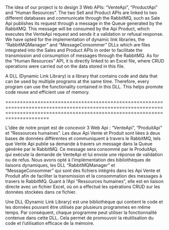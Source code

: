 The idea of our project is to design 3 Web APIs: “VenteApi”, “ProductApi” and “Human Resources”. The two Sell and Product APIs are linked to two different databases and communicate through the RabbitMQ, such as Sale Api publishes its request through a message in the Queue generated by the RabbitMQ. This message will be consumed by the Api Product, which executes the VenteApi request and sends it a validation or refusal response. We have opted for the implementation of dynamic link libraries, the “RabbitMQManager” and “MessageConsommer” DLLs which are files integrated into the Sales and Product APIs in order to facilitate the transmission and consumption of messages through the RabbitMQ. As for the “Human Resources” API, it is directly linked to an Excel file, where CRUD operations were carried out on the data stored in this file.


A DLL (Dynamic Link Library) is a library that contains code and data that can be used by multiple programs at the same time. Therefore, every program can use the functionality contained in this DLL. This helps promote code reuse and efficient use of memory.

=================================================================================================================================================================================

L’idée de notre projet est de concevoir 3 Web Api : “VenteApi”, “ProduitApi” et “Ressources humaines”. Les deux Api Vente et Produit sont liées à deux bases de données différentes et communiquent à travers le RabbitMQ, tels que Vente Api publie sa demande à travers un message dans la Queue générée par le RabbitMQ. Ce message sera consommé par le ProduitApi, qui exécute la demande de VenteApi et lui envoie une réponse de validation ou de refus. Nous avons opté à l’implémentation des bibliothèques de liaisons dynamiques, les DLL “RabbitMQManager” et “MessageConsommer” qui sont des fichiers intégrés dans les Api Vente et Produit afin de faciliter la transmission et la consommation des messages à travers le RabbitMQ. Quant à l’Api “Ressources humaines”, elle est en liaison directe avec un fichier Excel, où on a effectué les opérations CRUD sur les données stockées dans ce fichier.
	
		
Une DLL (Dynamic Link Library) est une bibliothèque qui contient le code et les données pouvant être utilisés par plusieurs programmes en même temps. Par conséquent, chaque programme peut utiliser la fonctionnalité contenue dans cette DLL. Cela permet de promouvoir la réutilisation du code et l’utilisation efficace de la mémoire. 
